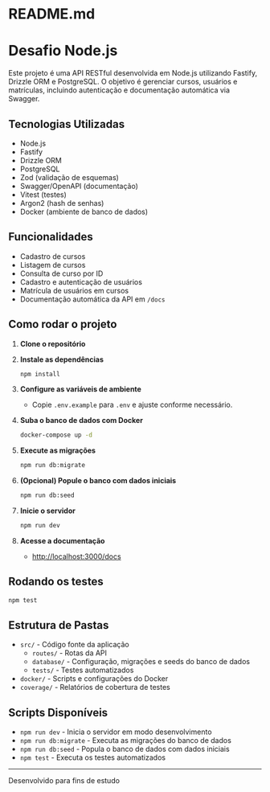 # README.md
# Desafio Node.js

Este projeto é uma API RESTful desenvolvida em Node.js utilizando Fastify, Drizzle ORM e PostgreSQL. O objetivo é gerenciar cursos, usuários e matrículas, incluindo autenticação e documentação automática via Swagger.

## Tecnologias Utilizadas

- Node.js
- Fastify
- Drizzle ORM
- PostgreSQL
- Zod (validação de esquemas)
- Swagger/OpenAPI (documentação)
- Vitest (testes)
- Argon2 (hash de senhas)
- Docker (ambiente de banco de dados)

## Funcionalidades

- Cadastro de cursos
- Listagem de cursos
- Consulta de curso por ID
- Cadastro e autenticação de usuários
- Matrícula de usuários em cursos
- Documentação automática da API em `/docs`

## Como rodar o projeto

1. **Clone o repositório**
2. **Instale as dependências**
   ```sh
   npm install
   ```
3. **Configure as variáveis de ambiente**
   - Copie `.env.example` para `.env` e ajuste conforme necessário.

4. **Suba o banco de dados com Docker**
   ```sh
   docker-compose up -d
   ```

5. **Execute as migrações**
   ```sh
   npm run db:migrate
   ```

6. **(Opcional) Popule o banco com dados iniciais**
   ```sh
   npm run db:seed
   ```

7. **Inicie o servidor**
   ```sh
   npm run dev
   ```

8. **Acesse a documentação**
   - [http://localhost:3000/docs](http://localhost:3000/docs)

## Rodando os testes

```sh
npm test
```

## Estrutura de Pastas

- `src/` - Código fonte da aplicação
  - `routes/` - Rotas da API
  - `database/` - Configuração, migrações e seeds do banco de dados
  - `tests/` - Testes automatizados
- `docker/` - Scripts e configurações do Docker
- `coverage/` - Relatórios de cobertura de testes

## Scripts Disponíveis

- `npm run dev` - Inicia o servidor em modo desenvolvimento
- `npm run db:migrate` - Executa as migrações do banco de dados
- `npm run db:seed` - Popula o banco de dados com dados iniciais
- `npm test` - Executa os testes automatizados

---

Desenvolvido para fins de estudo